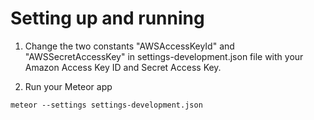 # Setting up and running

1. Change the two constants "AWSAccessKeyId" and "AWSSecretAccessKey" in settings-development.json file with your Amazon Access Key ID and Secret Access Key.

2. Run your Meteor app

```
meteor --settings settings-development.json
```
